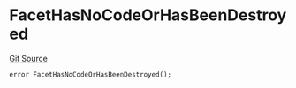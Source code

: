 # FacetHasNoCodeOrHasBeenDestroyed
[Git Source](https://github.com/thrackle-io/tron/blob/d5d71b820b889f2fefe2639a8f5979e5f09110ed/src/protocol/economic/ruleProcessor/RuleProcessorDiamond.sol)


```solidity
error FacetHasNoCodeOrHasBeenDestroyed();
```

